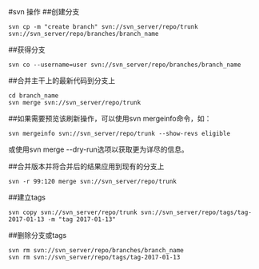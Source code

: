 #svn 操作
##创建分支

```
svn cp -m "create branch" svn://svn_server/repo/trunk svn://svn_server/repo/branches/branch_name
```

##获得分支

```
svn co --username=user svn://svn_server/repo/branches/branch_name
```

##合并主干上的最新代码到分支上

```
cd branch_name
svn merge svn://svn_server/repo/trunk
```

##如果需要预览该刷新操作，可以使用svn mergeinfo命令，如：

```
svn mergeinfo svn://svn_server/repo/trunk --show-revs eligible
```

或使用svn merge --dry-run选项以获取更为详尽的信息。

##合并版本并将合并后的结果应用到现有的分支上

```
svn -r 99:120 merge svn://svn_server/repo/trunk
```



##建立tags

```
svn copy svn://svn_server/repo/trunk svn://svn_server/repo/tags/tag-2017-01-13 -m "tag 2017-01-13"
```


##删除分支或tags

```
svn rm svn://svn_server/repo/branches/branch_name
svn rm svn://svn_server/repo/tags/tag-2017-01-13
```
